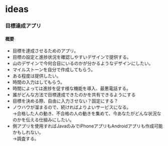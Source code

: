# ideas
### 目標達成アプリ
#### 概要
- 目標を達成させるためのアプリ。
- 目標の設定と進捗状況を確認しやすいデザインで提供する。
- 山のデザインで今何合目にいるのかが分かるようなデザインにしたい。
- マイルストーンを自分で作成してもらう。
- ある程度は提供したい。
- 時間の入力はしてもらう。
- 時間によっては進捗を促す様な機能を導入、最悪電話する。
- 誰がどんな方法で目標達成できたのかを共有できるようにする
- 目標を決める際、自由に入力させない？固定にする？
- ノウハウが溜まるので、続ければよりよいサービスになる。  
→合格した人の動き、不合格の人の動きを集めて、今あなたがどんな状況なのかを伝える仕組みにしたい。
- 側アプリを使用すればJavaのみでiPhoneアプリもAndroidアプリも作成可能かもしれない。  
→調査する。
